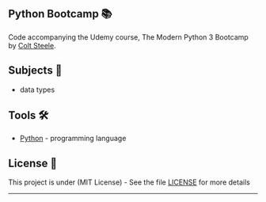 ## Python Bootcamp 📚

Code accompanying the Udemy course, The Modern Python 3 Bootcamp by [Colt Steele](https://www.linkedin.com/in/coltsteele/).

## Subjects 📓

- data types

## Tools 🛠️

- [Python](https://www.python.org/) - programming language

## License 📄

This project is under (MIT License) - See the file [LICENSE](LICENSE) for more details

---
